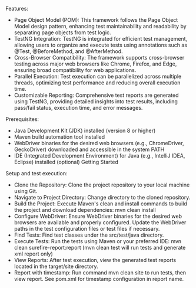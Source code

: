 Features:
* Page Object Model (POM): This framework follows the Page Object Model design pattern, enhancing test maintainability and readability by separating page objects from test logic.
* TestNG Integration: TestNG is integrated for efficient test management, allowing users to organize and execute tests using annotations such as @Test, @BeforeMethod, and @AfterMethod.
* Cross-Browser Compatibility: The framework supports cross-browser testing across major web browsers like Chrome, Firefox, and Edge, ensuring broad compatibility for web applications.
* Parallel Execution: Test execution can be parallelized across multiple threads, optimizing test performance and reducing overall execution time.
* Customizable Reporting: Comprehensive test reports are generated using TestNG, providing detailed insights into test results, including pass/fail status, execution time, and error messages.


Prerequisites:
* Java Development Kit (JDK) installed (version 8 or higher)
* Maven build automation tool installed
* WebDriver binaries for the desired web browsers (e.g., ChromeDriver, GeckoDriver) downloaded and accessible in the system PATH
* IDE (Integrated Development Environment) for Java (e.g., IntelliJ IDEA, Eclipse) installed (optional)
Getting Started


Setup and test execution:
* Clone the Repository: Clone the project repository to your local machine using Git.
* Navigate to Project Directory: Change directory to the cloned repository.
* Build the Project: Execute Maven's clean and install commands to build the project and download dependencies: mvn clean install
* Configure WebDriver: Ensure WebDriver binaries for the desired web browsers are available and properly configured. Update the WebDriver paths in the test configuration files or test files if necessary.
* Find Tests: Find test classes under the src/test/java directory. 
* Execute Tests: Run the tests using Maven or your preferred IDE: mvn clean surefire-report:report (mvn clean test will run tests and generate xml report only)
* View Reports: After test execution, view the generated test reports located in the target/site directory.
* Report with timestamp: Run command mvn clean site to run tests, then view report. See pom.xml for timestamp configuration in report name.